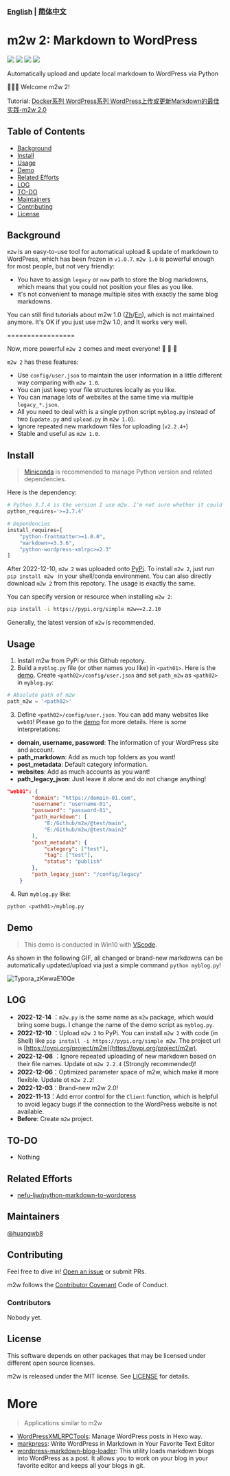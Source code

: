 ### [English](https://github.com/huangwb8/m2w) | [简体中文](https://github.com/huangwb8/m2w/blob/main/README.zh-CN.md)

# m2w 2: Markdown to WordPress

<p align="left">
<a href=""><img src="https://img.shields.io/badge/python-3.7%2B-orange"></a>
<a href=""><img src="https://img.shields.io/badge/platform-Windows%7Clinux%7CMacOS-brightgreen"></a>
<a href=""><img src="https://img.shields.io/github/downloads/huangwb8/m2w/total"></a>
<a href=""><img src="https://img.shields.io/github/stars/huangwb8/m2w?style=social"></a>
</p>
Automatically upload and update local markdown to WordPress via Python

:star2::star2::star2: Welcome m2w 2!

Tutorial: [Docker系列 WordPress系列 WordPress上传或更新Markdown的最佳实践-m2w 2.0](https://blognas.hwb0307.com/linux/docker/2813)


## Table of Contents

- [Background](#background)
- [Install](#install)
- [Usage](#usage)
- [Demo](#demo)
- [Related Efforts](#related-efforts)
- [LOG](#LOG)
- [TO-DO](#TO-DO)
- [Maintainers](#maintainers)
- [Contributing](#contributing)
- [License](#license)

## Background

`m2w` is an easy-to-use tool for automatical upload & update of markdown to WordPress, which has been frozen in `v1.0.7`.  `m2w 1.0` is powerful enough for most people, but not very friendly: 

+ You have to assign `legacy` or `new` path to store the blog markdowns, which means that you could not position your files as you like.
+ It's not convenient to manage multiple sites with exactly the same blog markdowns.

You can still find tutorials about m2w 1.0 ([Zh](https://github.com/huangwb8/m2w/blob/main/v1/README.zh-CN.md)/[En](https://github.com/huangwb8/m2w/blob/main/v1/README.md)), which is not maintained anymore. It's OK if you just use m2w 1.0, and It works very well.

\=\=\=\=\=\=\=\=\=\=\=\=\=\=\=\=\=

Now, more powerful `m2w 2` comes and meet everyone! :star2: :star2: :star2:

`m2w 2` has these features: 

+ Use `config/user.json` to maintain the user information in a little different way comparing with `m2w 1.0`.
+ You can just keep your file structures locally as you like.
+ You can manage lots of websites at the same time via multiple `legacy_*.json`.
+ All you need to deal with is a single python script `myblog.py` instead of two (`update.py` and `upload.py` in `m2w 1.0`).
+ Ignore repeated new markdown files for uploading (`v2.2.4+`)
+ Stable and useful as `m2w 1.0`.

## Install

> [Miniconda](https://docs.conda.io/en/latest/miniconda.html) is recommended to manage Python version and related dependencies.

Here is the dependency: 

```python
# Python 3.7.4 is the version I use m2w. I'm not sure whether it could work well in more advanced Python versions.
python_requires='>=3.7.4'

# Dependencies
install_requires=[
    "python-frontmatter>=1.0.0",
    "markdown>=3.3.6",
    "python-wordpress-xmlrpc>=2.3"
]
```

After 2022-12-10, `m2w 2` was uploaded onto [PyPi](https://pypi.org/project/m2w/). To install `m2w 2`, just run `pip install m2w ` in your shell/conda environment. You can also directly download `m2w 2`  from this repotory. The usage is exactly the same.

You can specify version or resource when installing `m2w 2`:

```bash
pip install -i https://pypi.org/simple m2w==2.2.10
```

Generally, the latest version of `m2w` is recommended.

## Usage

1. Install m2w from PyPi or this Github repotory. 
2. Build a `myblog.py` file (or other names you like) in `<path01>`. Here is the [demo](https://github.com/huangwb8/m2w/blob/main/myblog.py). Create `<path02>/config/user.json` and set `path_m2w` as `<path02>` in `myblog.py`:

```python
# Absolute path of m2w
path_m2w = '<path02>'
```

3. Define `<path02>/config/user.json`.  You can add many websites like `web01`!  Please go to the [demo](https://github.com/huangwb8/m2w/blob/main/config/user.json) for more details. Here is some interpretations: 
  + **domain, username, password**:  The information of your WordPress site and account.
  + **path_markdown**: Add as much top folders as you want! 
  + **post_metadata**: Default category information. 
  + **websites**: Add as much accounts as you want! 
  + **path_legacy_json**: Just leave it alone and do not change anything!


```json
"web01": {
        "domain": "https://domain-01.com",
        "username": "username-01",
        "password": "password-01",
        "path_markdown": [
            "E:/Github/m2w/@test/main",
            "E:/Github/m2w/@test/main2"
        ],
        "post_metadata": {
            "category": ["test"],
            "tag": ["test"],
            "status": "publish"
        },
        "path_legacy_json": "/config/legacy"
    }
```

4. Run `myblog.py` like: 

```bash
python <path01>/myblog.py
```

## Demo

> This demo is conducted in Win10 with [VScode](https://code.visualstudio.com/).

As shown in the following GIF, all changed or brand-new markdowns can be automatically updated/upload via just a simple command `python myblog.py`!

![Typora_zKwwaE10Qe](https://chevereto.hwb0307.com/images/2022/12/14/Typora_zKwwaE10Qe.gif)

## LOG

+ **2022-12-14** ：`m2w.py` is the same name as `m2w` package, which would bring some bugs. I change the name of the demo script as `myblog.py`.
+ **2022-12-10** ：Upload `m2w 2` to PyPi. You can install `m2w 2` with code (in Shell)  like `pip install -i https://pypi.org/simple m2w`. The project url is [https://pypi.org/project/m2w](https://pypi.org/project/m2w).
+ **2022-12-08** ：Ignore repeated uploading of new markdown based on their file names. Update ot `m2w 2.2.4` (Strongly recommended)! 
+ **2022-12-06**：Optimized parameter space of m2w, which make it more flexible. Update ot `m2w 2.2`!
+ **2022-12-03**：Brand-new m2w 2.0!
+ **2022-11-13**：Add error control for the `Client` function, which is helpful to avoid legacy bugs if the connection to the WordPress website is not available.
+ **Before**: Create `m2w` project.

## TO-DO

+ Nothing

## Related Efforts

- [nefu-ljw/python-markdown-to-wordpress](https://github.com/nefu-ljw/python-markdown-to-wordpress)

## Maintainers

[@huangwb8](https://t.me/hwb0307)

## Contributing

Feel free to dive in! [Open an issue](https://github.com/huangwb8/m2w/issues/new) or submit PRs.

m2w follows the [Contributor Covenant](http://contributor-covenant.org/version/1/3/0/) Code of Conduct.

### Contributors

Nobody yet.


## License

This software depends on other packages that may be licensed under different open source licenses. 

m2w is released under the MIT license. See [LICENSE](https://github.com/huangwb8/m2w/blob/main/license.txt) for details.

# More

> Applications similar to m2w

+  [WordPressXMLRPCTools](https://github.com/zhaoolee/WordPressXMLRPCTools): Manage WordPress posts in Hexo way.
+  [markpress](https://github.com/skywind3000/markpress):  Write WordPress in Markdown in Your Favorite Text Editor
+  [wordpress-markdown-blog-loader](https://pypi.org/project/wordpress-markdown-blog-loader/): This utility loads markdown blogs into WordPress as a post. It allows you to work on your blog in your favorite editor and keeps all your blogs in git.
